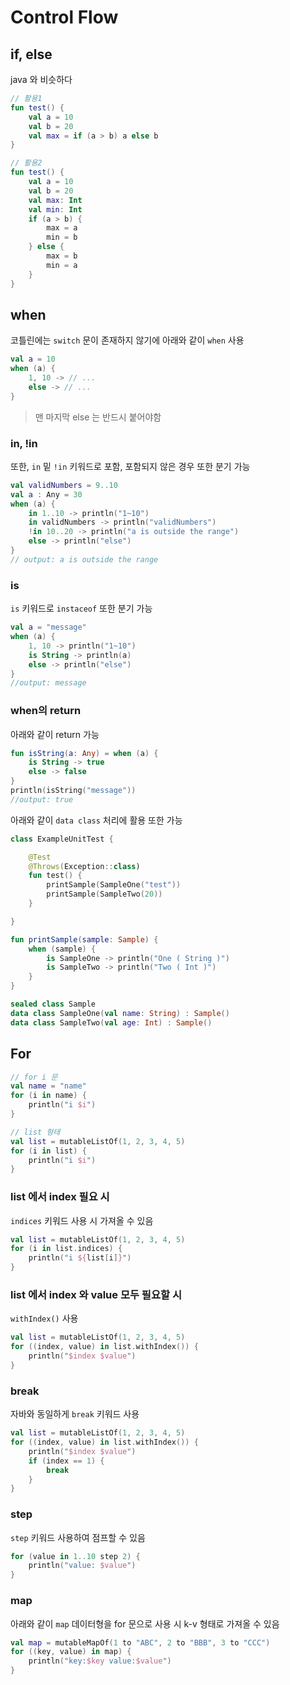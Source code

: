 # Control Flow

## if, else

java 와 비슷하다

```kotlin
// 활용1
fun test() {
    val a = 10
    val b = 20
    val max = if (a > b) a else b
}

// 활용2
fun test() {
    val a = 10
    val b = 20
    val max: Int
    val min: Int
    if (a > b) {
        max = a
        min = b
    } else {
        max = b
        min = a
    }
}
```

## when

코틀린에는 `switch` 문이 존재하지 않기에 아래와 같이 `when` 사용

```kotlin
val a = 10
when (a) {
    1, 10 -> // ...
    else -> // ...
}
```

> 맨 마지막 else 는 반드시 붙어야함

### in, !in

또한, `in` 밑 `!in` 키워드로 포함, 포함되지 않은 경우 또한 분기 가능

```kotlin
val validNumbers = 9..10
val a : Any = 30
when (a) {
    in 1..10 -> println("1~10")
    in validNumbers -> println("validNumbers")
    !in 10..20 -> println("a is outside the range")
    else -> println("else")
}
// output: a is outside the range
```

### is

`is` 키워드로 `instaceof` 또한 분기 가능

```kotlin
val a = "message"
when (a) {
    1, 10 -> println("1~10")
    is String -> println(a)
    else -> println("else")
}
//output: message
```

### when의 return

아래와 같이 return 가능

```kotlin
fun isString(a: Any) = when (a) {
    is String -> true
    else -> false
}
println(isString("message"))
//output: true
```

아래와 같이 `data class` 처리에 활용 또한 가능

```kotlin
class ExampleUnitTest {

    @Test
    @Throws(Exception::class)
    fun test() {
        printSample(SampleOne("test"))
        printSample(SampleTwo(20))
    }

}

fun printSample(sample: Sample) {
    when (sample) {
        is SampleOne -> println("One ( String )")
        is SampleTwo -> println("Two ( Int )")
    }
}

sealed class Sample
data class SampleOne(val name: String) : Sample()
data class SampleTwo(val age: Int) : Sample()
```

## For

```kotlin
// for i 문
val name = "name"
for (i in name) {
    println("i $i")
}

// list 형태
val list = mutableListOf(1, 2, 3, 4, 5)
for (i in list) {
    println("i $i")
}
```

### list 에서 index 필요 시

`indices` 키워드 사용 시 가져올 수 있음

```kotlin
val list = mutableListOf(1, 2, 3, 4, 5)
for (i in list.indices) {
    println("i ${list[i]}")
}
```

### list 에서 index 와 value 모두 필요할 시

`withIndex()` 사용

```kotlin
val list = mutableListOf(1, 2, 3, 4, 5)
for ((index, value) in list.withIndex()) {
    println("$index $value")
}
```

### break

자바와 동일하게 `break` 키워드 사용

```kotlin
val list = mutableListOf(1, 2, 3, 4, 5)
for ((index, value) in list.withIndex()) {
    println("$index $value")
    if (index == 1) {
        break
    }
}
```

### step

`step` 키워드 사용하여 점프할 수 있음

```kotlin
for (value in 1..10 step 2) {
    println("value: $value")
}
```

### map

아래와 같이 `map` 데이터형을 for 문으로 사용 시 k-v 형태로 가져올 수 있음

```kotlin
val map = mutableMapOf(1 to "ABC", 2 to "BBB", 3 to "CCC")
for ((key, value) in map) {
    println("key:$key value:$value")
}
```
